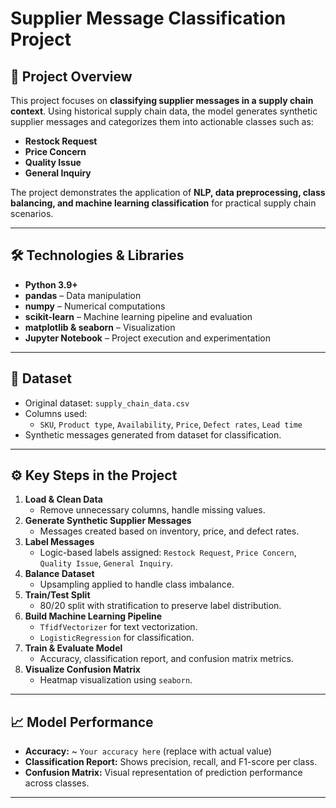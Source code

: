 # Supplier Message Classification Project

## 📌 Project Overview
This project focuses on **classifying supplier messages in a supply chain context**. Using historical supply chain data, the model generates synthetic supplier messages and categorizes them into actionable classes such as:

- **Restock Request**
- **Price Concern**
- **Quality Issue**
- **General Inquiry**

The project demonstrates the application of **NLP, data preprocessing, class balancing, and machine learning classification** for practical supply chain scenarios.

---

## 🛠️ Technologies & Libraries
- **Python 3.9+**
- **pandas** – Data manipulation
- **numpy** – Numerical computations
- **scikit-learn** – Machine learning pipeline and evaluation
- **matplotlib & seaborn** – Visualization
- **Jupyter Notebook** – Project execution and experimentation

---

## 📂 Dataset
- Original dataset: `supply_chain_data.csv`
- Columns used: 
  - `SKU`, `Product type`, `Availability`, `Price`, `Defect rates`, `Lead time`
- Synthetic messages generated from dataset for classification.

---

## ⚙️ Key Steps in the Project
1. **Load & Clean Data**
   - Remove unnecessary columns, handle missing values.
2. **Generate Synthetic Supplier Messages**
   - Messages created based on inventory, price, and defect rates.
3. **Label Messages**
   - Logic-based labels assigned: `Restock Request`, `Price Concern`, `Quality Issue`, `General Inquiry`.
4. **Balance Dataset**
   - Upsampling applied to handle class imbalance.
5. **Train/Test Split**
   - 80/20 split with stratification to preserve label distribution.
6. **Build Machine Learning Pipeline**
   - `TfidfVectorizer` for text vectorization.
   - `LogisticRegression` for classification.
7. **Train & Evaluate Model**
   - Accuracy, classification report, and confusion matrix metrics.
8. **Visualize Confusion Matrix**
   - Heatmap visualization using `seaborn`.

---

## 📈 Model Performance
- **Accuracy:** ~ `Your accuracy here` (replace with actual value)
- **Classification Report:** Shows precision, recall, and F1-score per class.
- **Confusion Matrix:** Visual representation of prediction performance across classes.

---
